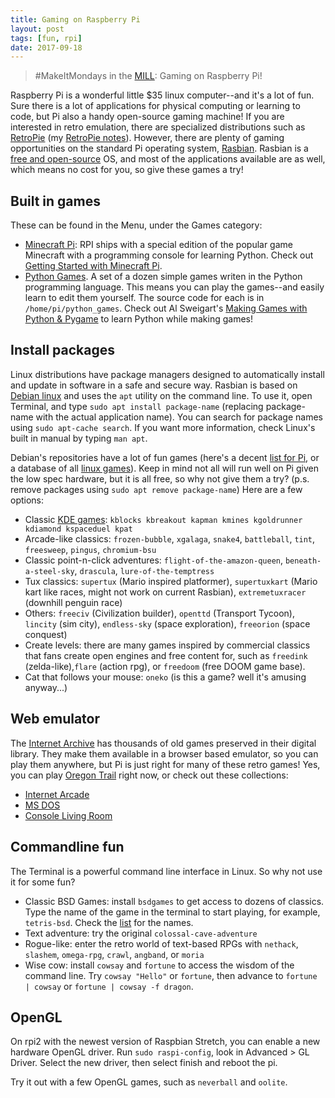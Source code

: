 ```yaml
---
title: Gaming on Raspberry Pi
layout: post
tags: [fun, rpi]
date: 2017-09-18
---
```


> #MakeItMondays in the [MILL](https://mill.lib.uidaho.edu/): Gaming on Raspberry Pi!

Raspberry Pi is a wonderful little $35 linux computer--and it's a lot of fun. 
Sure there is a lot of applications for physical computing or learning to code, but Pi also a handy open-source gaming machine!
If you are interested in retro emulation, there are specialized distributions such as [RetroPie](https://retropie.org.uk/) (my [RetroPie notes](https://evanwill.github.io/_drafts/notes/retropie.html)).
However, there are plenty of gaming opportunities on the standard Pi operating system, [Rasbian](https://www.raspberrypi.org/downloads/raspbian/).
Rasbian is a [free and open-source](https://www.gnu.org/philosophy/free-sw.en.html) OS, and most of the applications available are as well, which means no cost for you, so give these games a try!

## Built in games

These can be found in the Menu, under the Games category: 

- [Minecraft Pi](https://minecraft.net/en-us/edition/pi/): RPI ships with a special edition of the popular game Minecraft with a programming console for learning Python. Check out [Getting Started with Minecraft Pi](https://www.raspberrypi.org/learning/getting-started-with-minecraft-pi/).
- [Python Games](https://www.raspberrypi.org/documentation/usage/python-games/). A set of a dozen simple games writen in the Python programming language. This means you can play the games--and easily learn to edit them yourself. The source code for each is in `/home/pi/python_games`. Check out Al Sweigart's [Making Games with Python & Pygame](https://inventwithpython.com/pygame/chapters/) to learn Python while making games!

## Install packages

Linux distributions have package managers designed to automatically install and update in software in a safe and secure way.
Rasbian is based on [Debian linux](https://www.debian.org/) and uses the `apt` utility on the command line. 
To use it, open Terminal, and type `sudo apt install package-name` (replacing package-name with the actual application name).
You can search for package names using `sudo apt-cache search`. 
If you want more information, check Linux's built in manual by typing `man apt`.

Debian's repositories have a lot of fun games (here's a decent [list for Pi](http://www.raspberryconnect.com/raspbian-packages-list/item/65-raspbian-games), or a database of all [linux games](https://lgdb.org/)). 
Keep in mind not all will run well on Pi given the low spec hardware, but it is all free, so why not give them a try?
(p.s. remove packages using `sudo apt remove package-name`)
Here are a few options:

- Classic [KDE games](https://games.kde.org/): `kblocks kbreakout kapman kmines kgoldrunner kdiamond kspaceduel kpat`
- Arcade-like classics: `frozen-bubble`, `xgalaga`, `snake4`, `battleball`, `tint`, `freesweep`, `pingus`, `chromium-bsu`
- Classic point-n-click adventures: `flight-of-the-amazon-queen`, `beneath-a-steel-sky`, `drascula`, `lure-of-the-temptress`
- Tux classics: `supertux` (Mario inspired platformer), `supertuxkart` (Mario kart like races, might not work on current Rasbian), `extremetuxracer` (downhill penguin race)
- Others: `freeciv` (Civilization builder), `openttd` (Transport Tycoon), `lincity` (sim city), `endless-sky` (space exploration), `freeorion` (space conquest)
- Create levels: there are many games inspired by commercial classics that fans create open engines and free content for, such as `freedink` (zelda-like),`flare` (action rpg), or `freedoom` (free DOOM game base).
- Cat that follows your mouse: `oneko` (is this a game? well it's amusing anyway...)

## Web emulator

The [Internet Archive](https://archive.org/) has thousands of old games preserved in their digital library.
They make them available in a browser based emulator, so you can play them anywhere, but Pi is just right for many of these retro games!
Yes, you can play [Oregon Trail](https://archive.org/details/msdos_Oregon_Trail_The_1990) right now, or check out these collections: 

- [Internet Arcade](https://archive.org/details/internetarcade)
- [MS DOS](https://archive.org/details/softwarelibrary_msdos_games)
- [Console Living Room](https://archive.org/details/consolelivingroom)

## Commandline fun

The Terminal is a powerful command line interface in Linux. 
So why not use it for some fun?

- Classic BSD Games: install `bsdgames` to get access to dozens of classics. Type the name of the game in the terminal to start playing, for example, `tetris-bsd`. Check the [list](http://wiki.linuxquestions.org/wiki/BSD_games) for the names.
- Text adventure: try the original `colossal-cave-adventure`
- Rogue-like: enter the retro world of text-based RPGs with `nethack`, `slashem`, `omega-rpg`, `crawl`, `angband`, or `moria`
- Wise cow: install `cowsay` and `fortune` to access the wisdom of the command line. Try `cowsay "Hello"` or `fortune`, then advance to `fortune | cowsay` or `fortune | cowsay -f dragon`.

## OpenGL

On rpi2 with the newest version of Raspbian Stretch, you can enable a new hardware OpenGL driver. 
Run `sudo raspi-config`, look in Advanced > GL Driver.
Select the new driver, then select finish and reboot the pi.

Try it out with a few OpenGL games, such as `neverball` and `oolite`.
